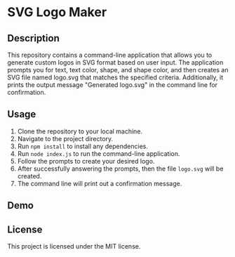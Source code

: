 # SVG Logo Maker

## Description
This repository contains a command-line application that allows you to generate custom logos in SVG format based on user input. The application prompts you for text, text color, shape, and shape color, and then creates an SVG file named logo.svg that matches the specified criteria. Additionally, it prints the output message "Generated logo.svg" in the command line for confirmation.

## Usage
1. Clone the repository to your local machine.
2. Navigate to the project directory.
3. Run `npm install` to install any dependencies.
4. Run `node index.js` to run the command-line application.
5. Follow the prompts to create your desired logo.
6. After successfully answering the prompts, then the file `logo.svg` will be created.
7. The command line will print out a confirmation message.

## Demo


## License
This project is licensed under the MIT license.
